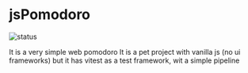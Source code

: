 # jsPomodoro
![status](https://github.com/seymourpoler/jsPomodoro/actions/workflows/ci.yml/badge.svg)

It is a very simple web pomodoro
It is a pet project with vanilla js (no ui frameworks) but it has vitest as a test framework, wit a simple pipeline
